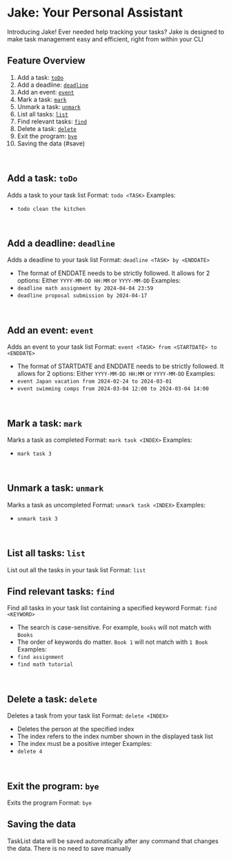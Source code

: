 # Jake: Your Personal Assistant
Introducing Jake! Ever needed help tracking your tasks? Jake is designed to make task management easy and efficient, right from within your CLI
<br>

## Feature Overview
1. Add a task: [`toDo`](#todo)
2. Add a deadline: [`deadline`](#deadline)
3. Add an event: [`event`](#event)
4. Mark a task: [`mark`](#mark)
5. Unmark a task: [`unmark`](#unmark)
6. List all tasks: [`list`](#list)
7. Find relevant tasks: [`find`](#find)
8. Delete a task: [`delete`](#delete)
9. Exit the program: [`bye`](#bye)
10. Saving the data (#save)
<br>

## Add a task: `toDo` <a name="todo"></a>
Adds a task to your task list
Format: `todo <TASK>`
Examples:
- `todo clean the kitchen`
<br>

## Add a deadline: `deadline` <a name="deadline"></a>
Adds a deadline to your task list
Format: `deadline <TASK> by <ENDDATE>`
- The format of ENDDATE needs to be strictly followed. It allows for 2 options: Either `YYYY-MM-DD HH:MM` or `YYYY-MM-DD`
Examples:
- `deadline math assignment by 2024-04-04 23:59`
- `deadline proposal submission by 2024-04-17`
<br>

## Add an event: `event` <a name="event"></a>
Adds an event to your task list
Format: `event <TASK> from <STARTDATE> to <ENDDATE>`
- The format of STARTDATE and ENDDATE needs to be strictly followed. It allows for 2 options: Either `YYYY-MM-DD HH:MM` or `YYYY-MM-DD`
Examples:
- `event Japan vacation from 2024-02-24 to 2024-03-01`
- `event swimming comps from 2024-03-04 12:00 to 2024-03-04 14:00`
<br>

## Mark a task: `mark` <a name="mark"></a>
Marks a task as completed
Format: `mark task <INDEX>`
Examples:
- `mark task 3`
<br>

## Unmark a task: `unmark` <a name="unmark"></a>
Marks a task as uncompleted
Format: `unmark task <INDEX>`
Examples:
- `unmark task 3`
<br>

## List all tasks: `list` <a name="list"></a>
List out all the tasks in your task list
Format: `list`
<br>

## Find relevant tasks: `find` <a name="find"></a>
Find all tasks in your task list containing a specified keyword
Format: `find <KEYWORD>`
- The search is case-sensitive. For example, `books` will not match with `Books`
- The order of keywords do matter. `Book 1` will not match with `1 Book` 
Examples:
- `find assignment`
- `find math tutorial`
<br>

## Delete a task: `delete` <a name="delete"></a>
Deletes a task from your task list
Format: `delete <INDEX>`
- Deletes the person at the specified index
- The index refers to the index number shown in the displayed task list
- The index must be a positive integer
Examples:
- `delete 4`
<br>

## Exit the program: `bye` <a name="bye"></a>
Exits the program
Format: `bye`
<br>

## Saving the data <a name="save"></a>
TaskList data will be saved automatically after any command that changes the data. There is no need to save manually
